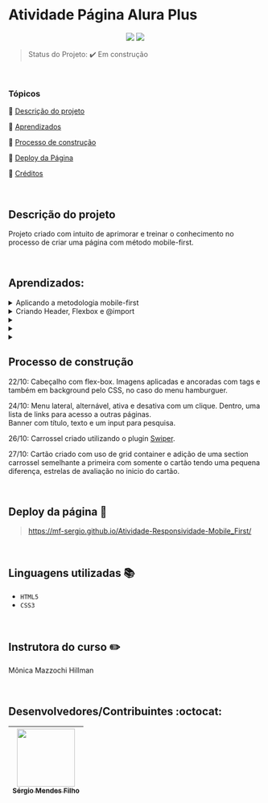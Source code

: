 <h1>Atividade Página Alura Plus</h1>

<p align="center">
  <img src="http://img.shields.io/static/v1?label=VSCode&message=1.72.0&color=blue&style=for-the-badge"/>
  <img src="http://img.shields.io/static/v1?label=STATUS&message=EM%20DESENVOLVIMENTO&color=RED&style=for-the-badge"/>
</p>

> Status do Projeto: :heavy_check_mark: Em construção

<br>
 
### Tópicos 

:small_blue_diamond: [Descrição do projeto](#descrição-do-projeto)

:small_blue_diamond: [Aprendizados](#aprendizados)

:small_blue_diamond: [Processo de construção](#processo-de-construção)

:small_blue_diamond: [Deploy da Página](#deploy-da-página-dash)

:small_blue_diamond: [Créditos](#linguagens-utilizadas-books)

<br>

## Descrição do projeto 

Projeto criado com intuito de aprimorar e treinar o conhecimento no processo de criar uma página com método mobile-first.

<p align="justify">
  
</p>

<br>

## Aprendizados:

<details>
<summary>Aplicando a metodologia mobile-first</summary>

- Acessar e visualizar o projeto no Figma;
- Captar informações como as cores dos elementos no Figma;
- Começar a construir um projeto HTML;
- Criar variáveis CSS;
- Usar a extensão live-server;
- Aplicar o reset.css.

</details>

<details>
<summary>Criando Header, Flexbox e @import</summary>

- Baixar imagens no Figma;
- Construir um header;
- Transformar elementos em flex-containers e flex-items com FlexBox;
- Associar arquivos CSS através do @import;
- Desenvolver um menu hambúrguer interativo com HTML e CSS;
- Position relative e absolute;
- Importar e usar fontes do google fonts;
- Criar sections;
- Editar input e seu placeholder.

</details>

<details>
<summary></summary>


</details>

<details>
<summary></summary>


</details>

<details>
<summary></summary>


</details>

## Processo de construção

22/10: Cabeçalho com flex-box. Imagens aplicadas e ancoradas com tags e também em background pelo CSS, no caso do menu hamburguer.

24/10: Menu lateral, alternável, ativa e desativa com um clique. Dentro, uma lista de links para acesso a outras páginas.<br>
Banner com título, texto e um input para pesquisa.

26/10: Carrossel criado utilizando o plugin <a href="https://swiperjs.com/swiper-api">Swiper</a>.

27/10: Cartão criado com uso de grid container e adição de uma section carrossel semelhante a primeira com somente o cartão tendo uma pequena diferença, estrelas de avaliação no inicio do cartão.

<br>

## Deploy da página :dash:

> https://mf-sergio.github.io/Atividade-Responsividade-Mobile_First/
  
<br>

## Linguagens utilizadas :books:

- `HTML5`
- `CSS3`

<br>
  
## Instrutora do curso :pencil2:

Mônica Mazzochi Hillman
  
<br>

## Desenvolvedores/Contribuintes :octocat:

| [<img src="https://avatars.githubusercontent.com/u/109549530?s=400&u=383b5445959d99d74a62089d5391bf01e851c147&v=4" width=115><br><sub>Sérgio Mendes Filho</sub>](https://github.com/MF-Sergio) |
| :---: |
